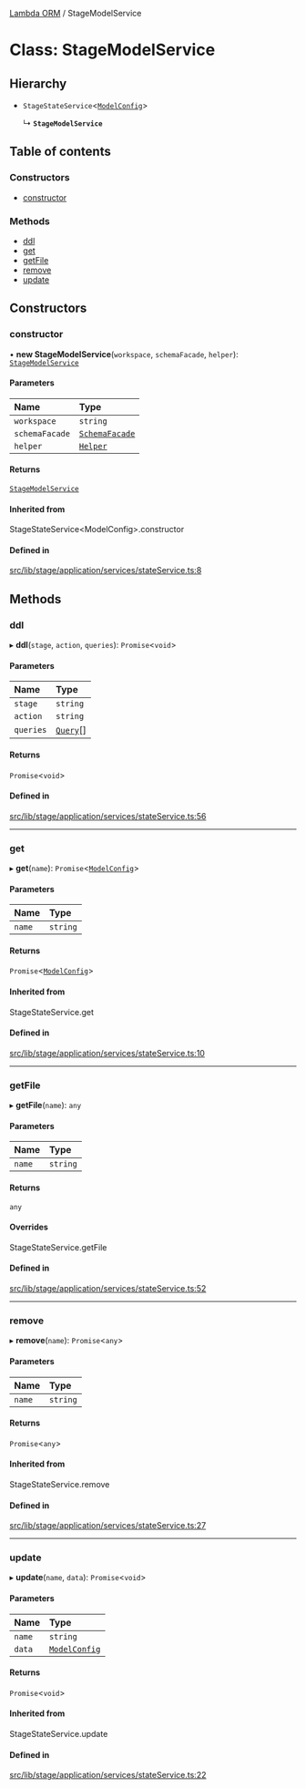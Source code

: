 [Lambda ORM](../README.md) / StageModelService

# Class: StageModelService

## Hierarchy

- `StageStateService`\<[`ModelConfig`](../interfaces/ModelConfig.md)\>

  ↳ **`StageModelService`**

## Table of contents

### Constructors

- [constructor](StageModelService.md#constructor)

### Methods

- [ddl](StageModelService.md#ddl)
- [get](StageModelService.md#get)
- [getFile](StageModelService.md#getfile)
- [remove](StageModelService.md#remove)
- [update](StageModelService.md#update)

## Constructors

### constructor

• **new StageModelService**(`workspace`, `schemaFacade`, `helper`): [`StageModelService`](StageModelService.md)

#### Parameters

| Name | Type |
| :------ | :------ |
| `workspace` | `string` |
| `schemaFacade` | [`SchemaFacade`](SchemaFacade.md) |
| `helper` | [`Helper`](Helper.md) |

#### Returns

[`StageModelService`](StageModelService.md)

#### Inherited from

StageStateService\<ModelConfig\>.constructor

#### Defined in

[src/lib/stage/application/services/stateService.ts:8](https://github.com/lambda-orm/lambdaorm/blob/de3ec086/src/lib/stage/application/services/stateService.ts#L8)

## Methods

### ddl

▸ **ddl**(`stage`, `action`, `queries`): `Promise`\<`void`\>

#### Parameters

| Name | Type |
| :------ | :------ |
| `stage` | `string` |
| `action` | `string` |
| `queries` | [`Query`](Query.md)[] |

#### Returns

`Promise`\<`void`\>

#### Defined in

[src/lib/stage/application/services/stateService.ts:56](https://github.com/lambda-orm/lambdaorm/blob/de3ec086/src/lib/stage/application/services/stateService.ts#L56)

___

### get

▸ **get**(`name`): `Promise`\<[`ModelConfig`](../interfaces/ModelConfig.md)\>

#### Parameters

| Name | Type |
| :------ | :------ |
| `name` | `string` |

#### Returns

`Promise`\<[`ModelConfig`](../interfaces/ModelConfig.md)\>

#### Inherited from

StageStateService.get

#### Defined in

[src/lib/stage/application/services/stateService.ts:10](https://github.com/lambda-orm/lambdaorm/blob/de3ec086/src/lib/stage/application/services/stateService.ts#L10)

___

### getFile

▸ **getFile**(`name`): `any`

#### Parameters

| Name | Type |
| :------ | :------ |
| `name` | `string` |

#### Returns

`any`

#### Overrides

StageStateService.getFile

#### Defined in

[src/lib/stage/application/services/stateService.ts:52](https://github.com/lambda-orm/lambdaorm/blob/de3ec086/src/lib/stage/application/services/stateService.ts#L52)

___

### remove

▸ **remove**(`name`): `Promise`\<`any`\>

#### Parameters

| Name | Type |
| :------ | :------ |
| `name` | `string` |

#### Returns

`Promise`\<`any`\>

#### Inherited from

StageStateService.remove

#### Defined in

[src/lib/stage/application/services/stateService.ts:27](https://github.com/lambda-orm/lambdaorm/blob/de3ec086/src/lib/stage/application/services/stateService.ts#L27)

___

### update

▸ **update**(`name`, `data`): `Promise`\<`void`\>

#### Parameters

| Name | Type |
| :------ | :------ |
| `name` | `string` |
| `data` | [`ModelConfig`](../interfaces/ModelConfig.md) |

#### Returns

`Promise`\<`void`\>

#### Inherited from

StageStateService.update

#### Defined in

[src/lib/stage/application/services/stateService.ts:22](https://github.com/lambda-orm/lambdaorm/blob/de3ec086/src/lib/stage/application/services/stateService.ts#L22)
